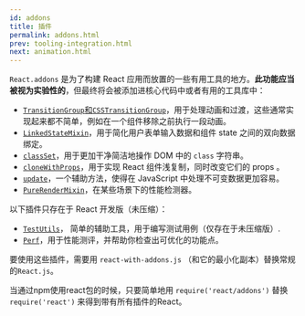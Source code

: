 ```yaml
---
id: addons
title: 插件
permalink: addons.html
prev: tooling-integration.html
next: animation.html
---
```


`React.addons` 是为了构建 React 应用而放置的一些有用工具的地方。**此功能应当被视为实验性的**，但最终将会被添加进核心代码中或者有用的工具库中：

- [`TransitionGroup`和`CSSTransitionGroup`](animation.html)，用于处理动画和过渡，这些通常实现起来都不简单，例如在一个组件移除之前执行一段动画。
- [`LinkedStateMixin`](two-way-binding-helpers.html)，用于简化用户表单输入数据和组件 state 之间的双向数据绑定。
- [`classSet`](class-name-manipulation.html)，用于更加干净简洁地操作 DOM 中的 `class` 字符串。
- [`cloneWithProps`](clone-with-props.html)，用于实现 React 组件浅复制，同时改变它们的 props 。
- [`update`](update.html)，一个辅助方法，使得在 JavaScript 中处理不可变数据更加容易。
- [`PureRenderMixin`](pure-render-mixin.html)，在某些场景下的性能检测器。

以下插件只存在于 React 开发版（未压缩）：

- [`TestUtils`](test-utils.html)， 简单的辅助工具，用于编写测试用例（仅存在于未压缩版）.
- [`Perf`](perf.html)，用于性能测评，并帮助你检查出可优化的功能点。

要使用这些插件，需要用 `react-with-addons.js` （和它的最小化副本）替换常规的`React.js`。

当通过npm使用react包的时候，只要简单地用 `require('react/addons')` 替换 `require('react')` 来得到带有所有插件的React。
